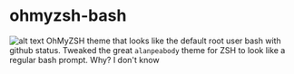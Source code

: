 # ohmyzsh-bash
![alt text](https://raw.githubusercontent.com/xda3m00n/ohmyzsh-bash/main/bash.png)
OhMyZSH theme that looks like the default root user bash with github status.
Tweaked the great ``alanpeabody`` theme for ZSH to look like a regular bash prompt. Why? I don't know
